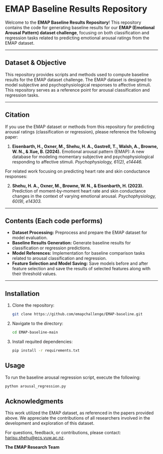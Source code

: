 # EMAP Baseline Results Repository  

Welcome to the **EMAP Baseline Results Repository**! This repository contains the code for generating baseline results for our **EMAP (Emotional Arousal Pattern) dataset challenge**, focusing on both classification and regression tasks related to predicting emotional arousal ratings from the EMAP dataset.

---

## Dataset & Objective  

This repository provides scripts and methods used to compute baseline results for the EMAP dataset challenge. The EMAP dataset is designed to model subjective and psychophysiological responses to affective stimuli. This repository serves as a reference point for arousal classification and regression tasks.

---

## Citation  

If you use the EMAP dataset or methods from this repository for predicting arousal ratings (classification or regression), please reference the following paper:  

1. **Eisenbarth, H., Oxner, M., Shehu, H. A., Gastrell, T., Walsh, A., Browne, W. N., & Xue, B. (2024).** Emotional arousal pattern (EMAP): A new database for modeling momentary subjective and psychophysiological responding to affective stimuli. *Psychophysiology, 61(2), e14446.*  

For related work focusing on predicting heart rate and skin conductance responses:  

2. **Shehu, H. A., Oxner, M., Browne, W. N., & Eisenbarth, H. (2023).** Prediction of moment‐by‐moment heart rate and skin conductance changes in the context of varying emotional arousal. *Psychophysiology, 60(9), e14303.*  

---

## Contents (Each code performs)

- **Dataset Processing:** Preprocess and prepare the EMAP dataset for model evaluation.  
- **Baseline Results Generation:** Generate baseline results for classification or regression predictions.  
- **Model References:** Implementation for baseline comparison tasks related to arousal classification and regression.  
- **Feature Selection and Model Saving:** Save models before and after feature selection and save the results of selected features along with their threshold values.

---

## Installation  

1. Clone the repository:  
   ```bash
   git clone https://github.com/emapchallenge/EMAP-baseline.git
   ```
2. Navigate to the directory:  
   ```bash
   cd EMAP-baseline-main
   ```
3. Install requited dependencies:  
   ```bash
   pip install -r requirements.txt
   ```

## Usage  

To run the baseline arousal regression script, execute the following:  

```bash
python arousal_regression.py
```

## Acknowledgments  

This work utilized the EMAP dataset, as referenced in the papers provided above. We appreciate the contributions of all researchers involved in the development and exploration of this dataset.  

For questions, feedback, or contributions, please contact: [harisu.shehu@ecs.vuw.ac.nz](mailto:harisu.shehu@ecs.vuw.ac.nz).  

**The EMAP Research Team**
